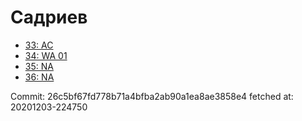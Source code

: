 # Садриев
- [33: AC](33.md)
- [34: WA 01](34.md)
- [35: NA](35.md)
- [36: NA](36.md)

Commit: 26c5bf67fd778b71a4bfba2ab90a1ea8ae3858e4
 fetched at: 20201203-224750
